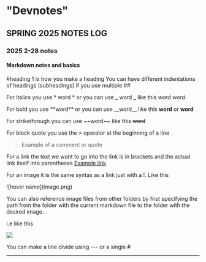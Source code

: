 # "Devnotes"
 
## SPRING 2025 NOTES LOG

### 2025 2-28 notes
#### Markdown notes and basics

\#heading 1 is how you make a heading
You can have different indentations of headings (subheadings) if you use multiple ##

For italics you use * word * or you can use _ word _
like this *word* _word_.

For bold you use \*\*word** or you can use \_\_word__ 
like this **word** or __word__

For strikethrough you can use \~~word~~ 
like this ~~word~~

For block quote you use the \> operator at the beginning of a line

>Example of a comment or quote

For a link the text we want to go into the link is in brackets and the actual link itself into parentheses
 [Example link](https://github.com/baldiebaldie)

 For an image it is the same syntax as a link just with a !. Like this

 \!\[hover name](image.png)

 You can also reference image files from other folders by first specifying the path from the folder with the current markdown file to the folder with the desired image. 

 i.e like this

 ![](./images/smile)


 You can make a line divide using --- or a single #

 ---